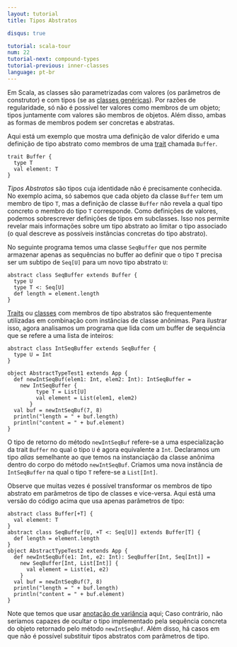 ```yaml
---
layout: tutorial
title: Tipos Abstratos

disqus: true

tutorial: scala-tour
num: 22
tutorial-next: compound-types
tutorial-previous: inner-classes
language: pt-br
---
```


Em Scala, as classes são parametrizadas com valores (os parâmetros de construtor) e com tipos (se as [classes genéricas](generic-classes.html)). Por razões de regularidade, só não é possível ter valores como membros de um objeto; tipos juntamente com valores são membros de objetos. Além disso, ambas as formas de membros podem ser concretas e abstratas.

Aqui está um exemplo que mostra uma definição de valor diferido e uma definição de tipo abstrato como membros de uma [trait](traits.html) chamada `Buffer`.
 
```tut
trait Buffer {
  type T
  val element: T
}
```

*Tipos Abstratos* são tipos cuja identidade não é precisamente conhecida. No exemplo acima, só sabemos que cada objeto da classe `Buffer` tem um membro de tipo `T`, mas a definição de classe `Buffer` não revela a qual tipo concreto o membro do tipo `T` corresponde. Como definições de valores, podemos sobrescrever definições de tipos em subclasses. Isso nos permite revelar mais informações sobre um tipo abstrato ao limitar o tipo associado (o qual descreve as possíveis instâncias concretas do tipo abstrato).

No seguinte programa temos uma classe `SeqBuffer` que nos permite armazenar apenas as sequências no buffer ao definir que o tipo `T` precisa ser um subtipo de `Seq[U]` para um novo tipo abstrato `U`:

```tut
abstract class SeqBuffer extends Buffer {
  type U
  type T <: Seq[U]
  def length = element.length
}
```

[Traits](traits.html) ou [classes](classes.html) com membros de tipo abstratos são frequentemente utilizadas em combinação com instâncias de classe anônimas. Para ilustrar isso, agora analisamos um programa que lida com um buffer de sequência que se refere a uma lista de inteiros:

```tut
abstract class IntSeqBuffer extends SeqBuffer {
  type U = Int
}

object AbstractTypeTest1 extends App {
  def newIntSeqBuf(elem1: Int, elem2: Int): IntSeqBuffer =
    new IntSeqBuffer {
         type T = List[U]
         val element = List(elem1, elem2)
       }
  val buf = newIntSeqBuf(7, 8)
  println("length = " + buf.length)
  println("content = " + buf.element)
}
```

O tipo de retorno do método `newIntSeqBuf` refere-se a uma especialização da trait `Buffer` no qual o tipo `U` é agora equivalente a `Int`. Declaramos um tipo *alias* semelhante ao que temos na instanciação da classe anônima dentro do corpo do método `newIntSeqBuf`. Criamos uma nova instância de `IntSeqBuffer` na qual o tipo `T` refere-se a `List[Int]`.

Observe que muitas vezes é possível transformar os membros de tipo abstrato em parâmetros de tipo de classes e vice-versa. Aqui está uma versão do código acima que usa apenas parâmetros de tipo:

```tut
abstract class Buffer[+T] {
  val element: T
}
abstract class SeqBuffer[U, +T <: Seq[U]] extends Buffer[T] {
  def length = element.length
}
object AbstractTypeTest2 extends App {
  def newIntSeqBuf(e1: Int, e2: Int): SeqBuffer[Int, Seq[Int]] =
    new SeqBuffer[Int, List[Int]] {
      val element = List(e1, e2)
    }
  val buf = newIntSeqBuf(7, 8)
  println("length = " + buf.length)
  println("content = " + buf.element)
}
```

Note que temos que usar [anotação de variância](variances.html) aqui; Caso contrário, não seríamos capazes de ocultar o tipo implementado pela sequência concreta do objeto retornado pelo método `newIntSeqBuf`. Além disso, há casos em que não é possível substituir tipos abstratos com parâmetros de tipo.

